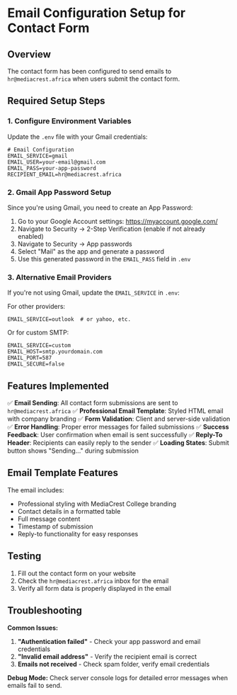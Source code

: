 # Email Configuration Setup for Contact Form

## Overview

The contact form has been configured to send emails to `hr@mediacrest.africa` when users submit the contact form.

## Required Setup Steps

### 1. Configure Environment Variables

Update the `.env` file with your Gmail credentials:

```env
# Email Configuration
EMAIL_SERVICE=gmail
EMAIL_USER=your-email@gmail.com
EMAIL_PASS=your-app-password
RECIPIENT_EMAIL=hr@mediacrest.africa
```

### 2. Gmail App Password Setup

Since you're using Gmail, you need to create an App Password:

1. Go to your Google Account settings: https://myaccount.google.com/
2. Navigate to Security → 2-Step Verification (enable if not already enabled)
3. Navigate to Security → App passwords
4. Select "Mail" as the app and generate a password
5. Use this generated password in the `EMAIL_PASS` field in `.env`

### 3. Alternative Email Providers

If you're not using Gmail, update the `EMAIL_SERVICE` in `.env`:

For other providers:

```env
EMAIL_SERVICE=outlook  # or yahoo, etc.
```

Or for custom SMTP:

```env
EMAIL_SERVICE=custom
EMAIL_HOST=smtp.yourdomain.com
EMAIL_PORT=587
EMAIL_SECURE=false
```

## Features Implemented

✅ **Email Sending**: All contact form submissions are sent to `hr@mediacrest.africa`
✅ **Professional Email Template**: Styled HTML email with company branding
✅ **Form Validation**: Client and server-side validation
✅ **Error Handling**: Proper error messages for failed submissions
✅ **Success Feedback**: User confirmation when email is sent successfully
✅ **Reply-To Header**: Recipients can easily reply to the sender
✅ **Loading States**: Submit button shows "Sending..." during submission

## Email Template Features

The email includes:

- Professional styling with MediaCrest College branding
- Contact details in a formatted table
- Full message content
- Timestamp of submission
- Reply-to functionality for easy responses

## Testing

1. Fill out the contact form on your website
2. Check the `hr@mediacrest.africa` inbox for the email
3. Verify all form data is properly displayed in the email

## Troubleshooting

**Common Issues:**

1. **"Authentication failed"** - Check your app password and email credentials
2. **"Invalid email address"** - Verify the recipient email is correct
3. **Emails not received** - Check spam folder, verify email credentials

**Debug Mode:**
Check server console logs for detailed error messages when emails fail to send.
